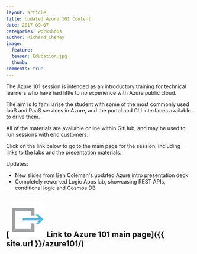 ```yaml
---
layout: article
title: Updated Azure 101 Content
date: 2017-09-07
categories: workshops
author: Richard_Cheney
image:
  feature: 
  teaser: Education.jpg
  thumb: 
comments: true
---
```

The Azure 101 session is intended as an introductory training for technical learners who have had little to no experience with Azure public cloud.

The aim is to familiarise the student with some of the most commonly used IaaS and PaaS services in Azure, and the portal and CLI interfaces available to drive them.

All of the materials are available online within GitHub, and may be used to run sessions with end customers.

Click on the link below to go to the main page for the session, including links to the labs and the presentation materials.

Updates:
* New slides from Ben Coleman's updated Azure intro presentation deck
* Completely reworked Logic Apps lab, showcasing REST APIs, conditional logic and Cosmos DB

## [![link](/images/link.svg) Link to Azure 101 main page]({{ site.url }}/azure101/) 
